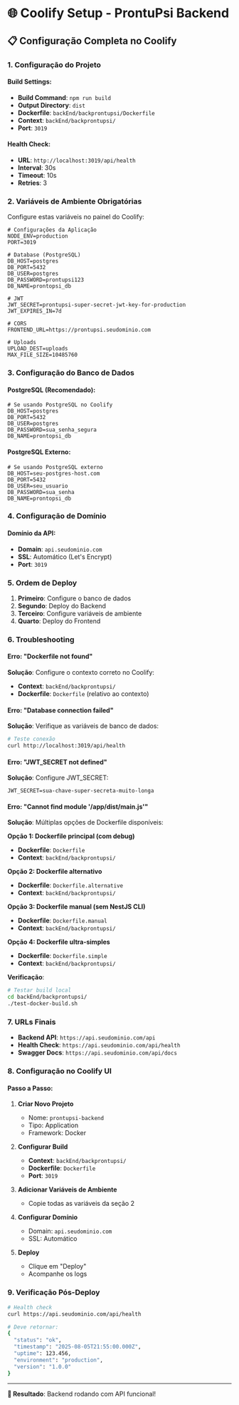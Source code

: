 # 🌐 Coolify Setup - ProntuPsi Backend

## 📋 Configuração Completa no Coolify

### **1. Configuração do Projeto**

#### **Build Settings:**
- **Build Command**: `npm run build`
- **Output Directory**: `dist`
- **Dockerfile**: `backEnd/backprontupsi/Dockerfile`
- **Context**: `backEnd/backprontupsi/`
- **Port**: `3019`

#### **Health Check:**
- **URL**: `http://localhost:3019/api/health`
- **Interval**: 30s
- **Timeout**: 10s
- **Retries**: 3

### **2. Variáveis de Ambiente Obrigatórias**

Configure estas variáveis no painel do Coolify:

```env
# Configurações da Aplicação
NODE_ENV=production
PORT=3019

# Database (PostgreSQL)
DB_HOST=postgres
DB_PORT=5432
DB_USER=postgres
DB_PASSWORD=prontupsi123
DB_NAME=prontopsi_db

# JWT
JWT_SECRET=prontupsi-super-secret-jwt-key-for-production
JWT_EXPIRES_IN=7d

# CORS
FRONTEND_URL=https://prontupsi.seudominio.com

# Uploads
UPLOAD_DEST=uploads
MAX_FILE_SIZE=10485760
```

### **3. Configuração do Banco de Dados**

#### **PostgreSQL (Recomendado):**
```env
# Se usando PostgreSQL no Coolify
DB_HOST=postgres
DB_PORT=5432
DB_USER=postgres
DB_PASSWORD=sua_senha_segura
DB_NAME=prontopsi_db
```

#### **PostgreSQL Externo:**
```env
# Se usando PostgreSQL externo
DB_HOST=seu-postgres-host.com
DB_PORT=5432
DB_USER=seu_usuario
DB_PASSWORD=sua_senha
DB_NAME=prontopsi_db
```

### **4. Configuração de Domínio**

#### **Domínio da API:**
- **Domain**: `api.seudominio.com`
- **SSL**: Automático (Let's Encrypt)
- **Port**: `3019`

### **5. Ordem de Deploy**

1. **Primeiro**: Configure o banco de dados
2. **Segundo**: Deploy do Backend
3. **Terceiro**: Configure variáveis de ambiente
4. **Quarto**: Deploy do Frontend

### **6. Troubleshooting**

#### **Erro: "Dockerfile not found"**
**Solução**: Configure o contexto correto no Coolify:
- **Context**: `backEnd/backprontupsi/`
- **Dockerfile**: `Dockerfile` (relativo ao contexto)

#### **Erro: "Database connection failed"**
**Solução**: Verifique as variáveis de banco de dados:
```bash
# Teste conexão
curl http://localhost:3019/api/health
```

#### **Erro: "JWT_SECRET not defined"**
**Solução**: Configure JWT_SECRET:
```env
JWT_SECRET=sua-chave-super-secreta-muito-longa
```

#### **Erro: "Cannot find module '/app/dist/main.js'"**
**Solução**: Múltiplas opções de Dockerfile disponíveis:

**Opção 1: Dockerfile principal (com debug)**
- **Dockerfile**: `Dockerfile`
- **Context**: `backEnd/backprontupsi/`

**Opção 2: Dockerfile alternativo**
- **Dockerfile**: `Dockerfile.alternative`
- **Context**: `backEnd/backprontupsi/`

**Opção 3: Dockerfile manual (sem NestJS CLI)**
- **Dockerfile**: `Dockerfile.manual`
- **Context**: `backEnd/backprontupsi/`

**Opção 4: Dockerfile ultra-simples**
- **Dockerfile**: `Dockerfile.simple`
- **Context**: `backEnd/backprontupsi/`

**Verificação**:
```bash
# Testar build local
cd backEnd/backprontupsi/
./test-docker-build.sh
```

### **7. URLs Finais**

- **Backend API**: `https://api.seudominio.com/api`
- **Health Check**: `https://api.seudominio.com/api/health`
- **Swagger Docs**: `https://api.seudominio.com/api/docs`

### **8. Configuração no Coolify UI**

#### **Passo a Passo:**

1. **Criar Novo Projeto**
   - Nome: `prontupsi-backend`
   - Tipo: Application
   - Framework: Docker

2. **Configurar Build**
   - **Context**: `backEnd/backprontupsi/`
   - **Dockerfile**: `Dockerfile`
   - **Port**: `3019`

3. **Adicionar Variáveis de Ambiente**
   - Copie todas as variáveis da seção 2

4. **Configurar Domínio**
   - Domain: `api.seudominio.com`
   - SSL: Automático

5. **Deploy**
   - Clique em "Deploy"
   - Acompanhe os logs

### **9. Verificação Pós-Deploy**

```bash
# Health check
curl https://api.seudominio.com/api/health

# Deve retornar:
{
  "status": "ok",
  "timestamp": "2025-08-05T21:55:00.000Z",
  "uptime": 123.456,
  "environment": "production",
  "version": "1.0.0"
}
```

---

**🎯 Resultado**: Backend rodando com API funcional!